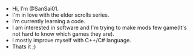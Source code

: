 -  Hi, I’m @SanSai01.
-  I'm in love with the elder scrolls series.
-  I’m currently learning a code.
-  I am interested in software and I'm trying to make mods few game(It's not hard to know which games they are).
-  I mostly improve myself with C++/C# language.
- Thats it ;)
<!---
SanSai01/SanSai01 is a ✨ special ✨ repository because its `README.md` (this file) appears on your GitHub profile.
You can click the Preview link to take a look at your changes.
--->
